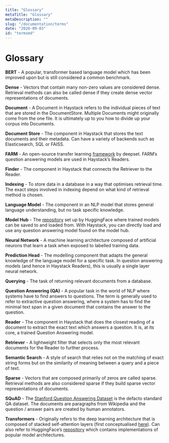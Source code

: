 ```yaml
---
title: "Glossary"
metaTitle: "Glossary"
metaDescription: ""
slug: "/documentation/terms"
date: "2020-09-03"
id: "termsmd"
---
```


# Glossary

**BERT** - A popular, transformer based language model which has been improved upon but is still considered a common benchmark.

**Dense** - Vectors that contain many non-zero values are considered dense.
Retrieval methods can also be called dense if they create dense vector representations of documents.

**Document** - A Document in Haystack refers to the individual pieces of text that are stored in the DocumentStore.
Multiple Documents might originally come from the one file.
It is ultimately up to you how to divide up your corpus into Documents.

**Document Store** - The component in Haystack that stores the text documents and their metadata.
Can have a variety of backends such as Elasticsearch, SQL or FAISS.

**FARM** - An open-source transfer learning [framework](https://github.com/deepset-ai/FARM) by deepset.
FARM’s question answering models are used in Haystack’s Readers.

**Finder** - The component in Haystack that connects the Retriever to the Reader.

**Indexing** - To store data in a database in a way that optimises retrieval time.
The exact steps involved in indexing depend on what kind of retrieval method is chosen.

**Language Model** - The component in an NLP model that stores general language understanding, but no task specific knowledge.

**Model Hub** - The [repository](https://huggingface.co/models) set up by HuggingFace where trained models can be saved to and loaded from.
With Haystack, you can directly load and use any question answering model found on the model hub.

**Neural Network** - A machine learning architecture composed of artificial neurons that learn a task when exposed to labelled training data.

**Prediction Head** - The modelling component that adapts the general knowledge of the language model for a specific task.
In question answering models (and hence in Haystack Readers), this is usually a single layer neural network.

**Querying** - The task of returning relevant documents from a database.

**Question Answering (QA)** - A popular task in the world of NLP where systems have to find answers to questions.
The term is generally used to refer to extractive question answering,
where a system has to find the minimal text span in a given document that contains the answer to the question.

**Reader** - The component in Haystack that does the closest reading of a document to extract
the exact text which answers a question.
It is, at its core, a trained Question Answering model.

**Retriever** - A lightweight filter that selects only the most relevant documents for the Reader to further process.

**Semantic Search** - A style of search that relies not on the matching of exact string forms
but on the similarity of meaning between a query and a piece of text.

**Sparse** - Vectors that are composed primarily of zeros are called sparse.
Retrieval methods are also considered sparse if they build sparse vector representations of documents.

**SQuAD** - The [Stanford Question Answering Dataset](https://rajpurkar.github.io/SQuAD-explorer/) is the defacto standard QA dataset.
The documents are paragraphs from Wikipedia and the question / answer pairs are created by human annotators.

**Transformers** - Originally refers to the deep learning architecture that is composed of stacked self-attention layers
(first conceptualised [here](https://arxiv.org/pdf/1706.03762.pdf)).
Can also refer to HuggingFace’s [repository](https://github.com/huggingface/transformers)
which contains implementations of popular model architectures.
